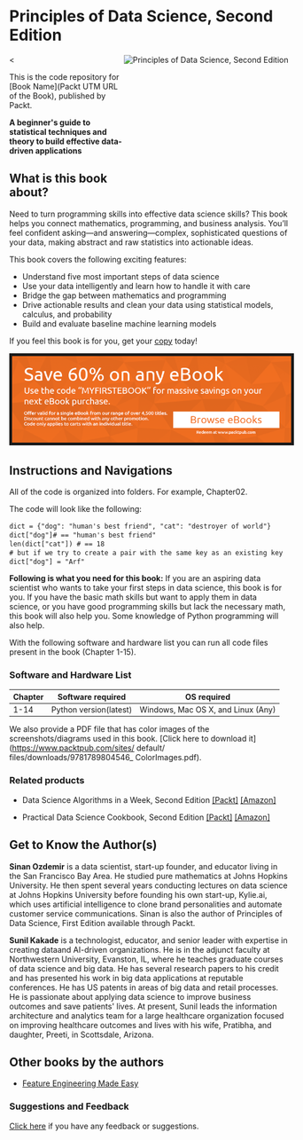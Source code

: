 # Principles of Data Science, Second Edition

<<img src="https://www.safaribooksonline.com/library/cover/9781789804546/360h/" alt="Principles of Data Science, Second Edition" height="256px" align="right"></a>

This is the code repository for [Book Name](Packt UTM URL of the Book), published by Packt.

**A beginner's guide to statistical techniques and theory to build effective data-driven applications**

## What is this book about?
Need to turn programming skills into effective data science skills? This book helps you connect mathematics, programming, and business analysis. You’ll feel confident asking—and answering—complex, sophisticated questions of your data, making abstract and raw statistics into actionable ideas.

This book covers the following exciting features:
* Understand five most important steps of data science
* Use your data intelligently and learn how to handle it with care
* Bridge the gap between mathematics and programming
* Drive actionable results and clean your data using statistical models, calculus, and probability
* Build and evaluate baseline machine learning models

If you feel this book is for you, get your [copy](https://www.amazon.com/dp/178980454X) today!

<a href="https://www.packtpub.com/?utm_source=github&utm_medium=banner&utm_campaign=GitHubBanner"><img src="https://raw.githubusercontent.com/PacktPublishing/GitHub/master/GitHub.png" 
alt="https://www.packtpub.com/" border="5" /></a>


## Instructions and Navigations
All of the code is organized into folders. For example, Chapter02.

The code will look like the following:
```
dict = {"dog": "human's best friend", "cat": "destroyer of world"}
dict["dog"]# == "human's best friend"
len(dict["cat"]) # == 18
# but if we try to create a pair with the same key as an existing key
dict["dog"] = "Arf"
```

**Following is what you need for this book:**
If you are an aspiring data scientist who wants to take your first steps in data science, this book is for you. If you have the basic math skills but want to apply them in data science, or you have good programming skills but lack the necessary math, this book will also help you. Some knowledge of Python programming will also help.

With the following software and hardware list you can run all code files present in the book (Chapter 1-15).

### Software and Hardware List

| Chapter  | Software required                   | OS required                        |
| -------- | ------------------------------------| -----------------------------------|
| 1-14     |Python version(latest)               | Windows, Mac OS X, and Linux (Any) |



We also provide a PDF file that has color images of the screenshots/diagrams used in this book. [Click here to download it](https://www.packtpub.com/sites/ default/ files/downloads/9781789804546_ ColorImages.pdf).

### Related products
* Data Science Algorithms in a Week, Second Edition [[Packt]](https://www.packtpub.com/big-data-and-business-intelligence/data-science-algorithms-week-second-edition?utm_source=github&utm_medium=repository&utm_campaign=9781789806076) [[Amazon]](https://www.amazon.com/dp/1789806070)

* Practical Data Science Cookbook, Second Edition [[Packt]](https://www.packtpub.com/big-data-and-business-intelligence/practical-data-science-cookbook-second-edition?utm_source=github&utm_medium=repository&utm_campaign=9781787129627) [[Amazon]](https://www.amazon.com/dp/1787129624)

## Get to Know the Author(s)
**Sinan Ozdemir**
is a data scientist, start-up founder, and educator living in the San
Francisco Bay Area. He studied pure mathematics at Johns Hopkins University. He then
spent several years conducting lectures on data science at Johns Hopkins University before
founding his own start-up, Kylie.ai, which uses artificial intelligence to clone brand
personalities and automate customer service communications.
Sinan is also the author of Principles of Data Science, First Edition available through Packt.

**Sunil Kakade**
is a technologist, educator, and senior leader with expertise in creating dataand
AI-driven organizations. He is in the adjunct faculty at Northwestern University,
Evanston, IL, where he teaches graduate courses of data science and big data. He has
several research papers to his credit and has presented his work in big data applications at
reputable conferences. He has US patents in areas of big data and retail processes. He is
passionate about applying data science to improve business outcomes and save patients'
lives. At present, Sunil leads the information architecture and analytics team for a large
healthcare organization focused on improving healthcare outcomes and lives with his wife,
Pratibha, and daughter, Preeti, in Scottsdale, Arizona.


## Other books by the authors
* [Feature Engineering Made Easy](https://www.packtpub.com/big-data-and-business-intelligence/feature-engineering-made-easy?utm_source=github&utm_medium=repository&utm_campaign=978178728760)


### Suggestions and Feedback
[Click here](https://docs.google.com/forms/d/e/1FAIpQLSdy7dATC6QmEL81FIUuymZ0Wy9vH1jHkvpY57OiMeKGqib_Ow/viewform) if you have any feedback or suggestions.
